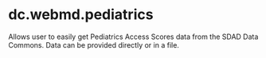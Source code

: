 # dc.webmd.pediatrics

Allows user to easily get Pediatrics Access Scores data from the SDAD Data Commons.  Data can be provided directly or in a file.
